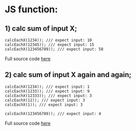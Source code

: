 # JS function:

## 1) calc sum of input X;

```
calcEachX(1234)); /// expect input: 10
calcEachX(12345)); /// expect input: 15
calcEachX(123456789)); /// expect input: 58

```
Full source code <a href="https://github.com/gurelbs/FUNCTIONS/blob/master/returnSumXValue/index.js">here</a>

## 2) calc sum of input X again and again;

```
calcEachX(1234)); /// expect input: 1
calcEachX(1233)); /// expect input: 9
calcEachX(12333)); /// expect input: 3
calcEachX(12)); /// expect input: 3
calcEachX(1)); /// expect input: 3

calcEachX(123456789)); /// expect input: 4

```
Full source code <a href="https://github.com/gurelbs/FUNCTIONS/blob/master/calc-sum-of-input-X-again/index.js">here</a>